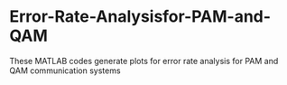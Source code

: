 # Error-Rate-Analysisfor-PAM-and-QAM
These MATLAB codes generate plots for error rate analysis for PAM and QAM communication systems
